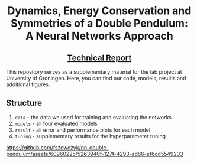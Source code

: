 <div style="text-align:center">
<h1>
Dynamics, Energy Conservation and Symmetries of a Double Pendulum: A Neural Networks Approach
</h1>
<h2><a href="https://drive.google.com/file/d/1XuHXOV0hL6pQCc5kDzrVeldA8NkS-Jka/view?usp=sharing" target="_blank">Technical Report</a></h2>
</div>

This repository serves as a supplementary material for the lab project at University of Groningen. Here, you can find our code, models, results and additional figures.

## Structure

1. `data` - the data we used for training and evaluating the networks
2. `models` - all four evaluated models
3. `result` - all error and performance plots for each model
4. `tuning` - supplementary results for the hyperparameter tuning

https://github.com/fszewczyk/nn-double-pendulum/assets/60960225/5263940f-127f-4293-ad66-ef6cd5549203

